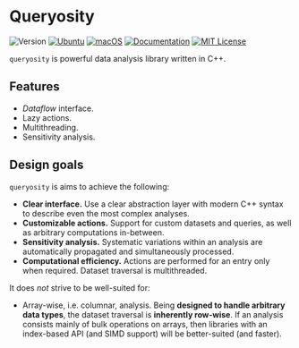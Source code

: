 # Queryosity

![Version](https://img.shields.io/badge/Version-0.2.0-blue.svg)
[![Ubuntu](https://github.com/taehyounpark/analogical/actions/workflows/ubuntu.yml/badge.svg?branch=master)](https://github.com/taehyounpark/analogical/actions/workflows/ubuntu.yml)
[![macOS](https://github.com/taehyounpark/analogical/actions/workflows/macos.yml/badge.svg?branch=master)](https://github.com/taehyounpark/analogical/actions/workflows/macos.yml)
[![Documentation](https://img.shields.io/badge/Documentation-mkdocs-blue.svg)](https://taehyounpark.github.io/analogical/home/design/)
[![MIT License](https://img.shields.io/badge/License-MIT-yellow.svg)](https://opensource.org/licenses/MIT)

`queryosity` is powerful data analysis library written in C++.

## Features

- *Dataflow* interface.
- Lazy actions.
- Multithreading.
- Sensitivity analysis.

## Design goals

`queryosity` is aims to achieve the following:

- **Clear interface.** Use a clear abstraction layer with modern C++ syntax to describe even the most complex analyses.
- **Customizable actions.** Support for custom datasets and queries, as well as arbitrary computations in-between.
- **Sensitivity analysis.** Systematic variations within an analysis are automatically propagated and simultaneously processed.
- **Computational efficiency.** Actions are performed for an entry only when required. Dataset traversal is multithreaded.

It does *not* strive to be well-suited for:

- Array-wise, i.e. columnar, analysis. Being **designed to handle arbitrary data types**, the dataset traversal is **inherently row-wise**. If an analysis consists mainly of bulk operations on arrays, then libraries with an index-based API (and SIMD support) will be better-suited (and faster).